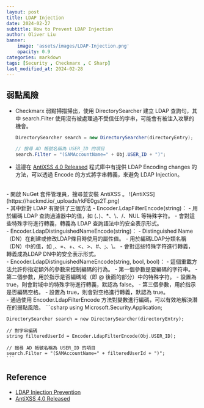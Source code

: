```yaml
---
layout: post
title: LDAP Injection
date: 2024-02-27
subtitle: How to Prevent LDAP Injection
author: Oliver Liu
banner:
    image: 'assets/images/LDAP-Injection.png'
    opacity: 0.9
categories: markdown
tags: [Security , Checkmarx , C Sharp]
last_modified_at: 2024-02-28
--- 
```



## 弱點風險 
- Checkmarx 弱點掃描掃出，使用 DirectorySearcher 建立 LDAP 查詢句，其中 search.Filter 使用沒有被處理過不受信任的字串，可能會有被注入攻擊的機會。  
    ```csharp
    DirectorySearcher search = new DirectorySearcher(directoryEntry);

    // 搜尋 AD 帳號名稱為 USER_ID 的項目
    search.Filter = "(SAMAccountName=" + Obj.USER_ID + ")";
    ```
  
- 這邊在 [AntiXSS 4.0 Released](https://learn.microsoft.com/zh-tw/archive/blogs/securitytools/antixss-4-0-released) 程式庫中有提供 LDAP Encoding changes 的方法，可以透過 Encode 的方式將字串轉義，來避免 LDAP Injection。  
<br>
- 開啟 NuGet 套件管理員，搜尋並安裝 AntiXSS 。  
![AntiXSS](https://hackmd.io/_uploads/rkFE0gs2T.png)  
<br>
- 其中針對 LDAP 有提供了三個方法  
    - Encoder.LdapFilterEncode(string)：  
        - 用於編碼 LDAP 查詢過濾器中的值，如 (、)、*、\、/、NUL 等特殊字符。  
        - 會對這些特殊字符進行轉義，轉義為 LDAP 查詢語法中的安全表示形式。  
<br>
    - Encoder.LdapDistinguishedNameEncode(string)：  
        - Distinguished Name（DN）在創建或修改LDAP條目時使用的屬性值。  
        - 用於編碼LDAP分類名稱（DN）中的值，如 ,、=、+、<、>、#、;、\。  
        - 會對這些特殊字符進行轉義，轉義成為LDAP DN中的安全表示形式。  
<br>
    - Encoder.LdapDistinguishedNameEncode(string, bool, bool)：  
        - 這個重載方法允許你指定額外的參數來控制編碼的行為。  
        - 第一個參數是要編碼的字符串。  
        - 第二個參數，用於指示是否編碼域（即 @ 後面的部分）中的特殊字符。  
            - 設置為 true，則會對域中的特殊字符進行轉義，默認為 false。  
        - 第三個參數，用於指示是否編碼空格。  
            - 設置為 true，則會對空格進行轉義，默認為 true。  
<br>
- 通過使用 Encoder.LdapFilterEncode 方法對變數進行編碼，可以有效地解決潛在的弱點風險。  
    ```csharp
    using Microsoft.Security.Application;

    DirectorySearcher search = new DirectorySearcher(directoryEntry);

    // 對字串編碼
    string filteredUserId = Encoder.LdapFilterEncode(Obj.USER_ID);

    // 搜尋 AD 帳號名稱為 USER_ID 的項目
    search.Filter = "(SAMAccountName=" + filteredUserId + ")";
    ```

## Reference  
- [LDAP Injection Prevention](https://cheatsheetseries.owasp.org/cheatsheets/LDAP_Injection_Prevention_Cheat_Sheet.html)  
- [AntiXSS 4.0 Released](https://learn.microsoft.com/zh-tw/archive/blogs/securitytools/antixss-4-0-released)  
